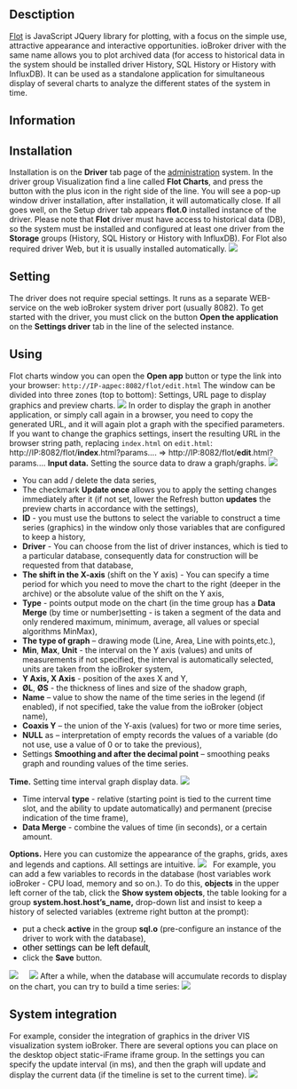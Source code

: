 
## Desctiption

[Flot](http://www.flotcharts.org/) is JavaScript JQuery library for plotting, with a focus on the simple use, attractive appearance and interactive opportunities. ioBroker driver with the same name allows you to plot archived data (for access to historical data in the system should be installed driver History, SQL History or History with InfluxDB). It can be used as a standalone application for simultaneous display of several charts to analyze the different states of the system in time.

## Information


## Installation

Installation is on the **Driver** tab page of the [administration](http://www.iobroker.net/?page_id=4179&lang=en) system. In the driver group Visualization find a line called **Flot Charts**, and press the button with the plus icon in the right side of the line. You will see a pop-up window driver installation, after installation, it will automatically close. If all goes well, on the Setup driver tab appears **flot.0** installed instance of the driver. Please note that **Flot** driver must have access to historical data (DB), so the system must be installed and configured at least one driver from the **Storage** groups (History, SQL History or History with InfluxDB). For Flot also required driver Web, but it is usually installed automatically. [![](http://www.iobroker.net/wp-content/uploads//Adapter-Flot-EN-Pic1-1-1024x696.png)](http://www.iobroker.net/wp-content/uploads//Adapter-Flot-EN-Pic1-1.png)

## Setting

The driver does not require special settings. It runs as a separate WEB-service on the web ioBroker system driver port (usually 8082). To get started with the driver, you must click on the button **Open the application** on the **Settings driver** tab in the line of the selected instance.

## Using

Flot charts window you can open the **Open app** button or type the link into your browser: `http://IP-адрес:8082/flot/edit.html` The window can be divided into three zones (top to bottom): Settings, URL page to display graphics and preview charts. [![](http://www.iobroker.net/wp-content/uploads//Flot_en_pic2-1024x408.png)](http://www.iobroker.net/wp-content/uploads//Flot_en_pic2.png) In order to display the graph in another application, or simply call again in a browser, you need to copy the generated URL, and it will again plot a graph with the specified parameters. If you want to change the graphics settings, insert the resulting URL in the browser string path, replacing `index.html` on `edit.html`: http://IP:8082/flot/**index**.html?params.... => http://IP:8082/flot/**edit**.html?params.... **Input data.** Setting the source data to draw a graph/graphs. [![](http://www.iobroker.net/wp-content/uploads//Flot_en_pic3-1024x124.png)](http://www.iobroker.net/wp-content/uploads//Flot_en_pic3.png)

*   You can add / delete the data series,
*   The checkmark **Update once** allows you to apply the setting changes immediately after it (if not set, lower the Refresh button **updates** the preview charts in accordance with the settings),
*   **ID** - you must use the buttons to select the variable to construct a time series (graphics) in the window only those variables that are configured to keep a history,
*   **Driver** - You can choose from the list of driver instances, which is tied to a particular database, consequently data for construction will be requested from that database,
*   **The shift in the X-axis** (shift on the Y axis) - You can specify a time period for which you need to move the chart to the right (deeper in the archive) or the absolute value of the shift on the Y axis,
*   **Type** - points output mode on the chart (in the time group has a **Data Merge** (by time or number)setting - is taken a segment of the data and only rendered maximum, minimum, average, all values or special algorithms MinMax),
*   **The type of graph** – drawing mode (Line, Area, Line with points,etc.),
*   **Min**, **Max**, **Unit** - the interval on the Y axis (values) and units of measurements if not specified, the interval is automatically selected, units are taken from the ioBroker system,
*   **Y Axis, X Axis** - position of the axes X and Y,
*   **ØL**, **ØS** - the thickness of lines and size of the shadow graph,
*   **Name** – value to show the name of the time series in the legend (if enabled), if not specified, take the value from the ioBroker (object name),
*   **Coaxis Y** – the union of the Y-axis (values) for two or more time series,
*   **NULL** as – interpretation of empty records the values of a variable (do not use, use a value of 0 or to take the previous),
*   Settings **Smoothing and after the decimal point** – smoothing peaks graph and rounding values of the time series.

**Time.** Setting time interval graph display data. [![](http://www.iobroker.net/wp-content/uploads//Flot_en_pic4.png)](http://www.iobroker.net/wp-content/uploads//Flot_en_pic4.png)

*   Time interval **type** - relative (starting point is tied to the current time slot, and the ability to update automatically) and permanent (precise indication of the time frame),
*   **Data Merge** - combine the values of time (in seconds), or a certain amount.

**Options.** Here you can customize the appearance of the graphs, grids, axes and legends and captions. All settings are intuitive. [![](http://www.iobroker.net/wp-content/uploads//Flot_en_pic5-1024x203.png)](http://www.iobroker.net/wp-content/uploads//Flot_en_pic5.png)   For example, you can add a few variables to records in the database (host variables work ioBroker - CPU load, memory and so on.). To do this, **objects** in the upper left corner of the tab, click the **Show system objects**, the table looking for a group **system.host.host’s_name,** drop-down list and insist to keep a history of selected variables (extreme right button at the prompt):

*   put a check **active** in the group **sql.o** (pre-configure an instance of the driver to work with the database),
*   <span lang="EN" style="margin: 0px; line-height: 115%; font-family: 'Arial',sans-serif; font-size: 12pt;"><span style="color: #000000;">other settings can be left default</span></span>,
*   click the **Save** button.

[![](http://www.iobroker.net/wp-content/uploads//Flot_en_pic6-1024x390.png)](http://www.iobroker.net/wp-content/uploads//Flot_en_pic6.png)     [![](http://www.iobroker.net/wp-content/uploads//Flot_en_pic7.png)](http://www.iobroker.net/wp-content/uploads//Flot_en_pic7.png) After a while, when the database will accumulate records to display on the chart, you can try to build a time series: [![](http://www.iobroker.net/wp-content/uploads//Flot_en_pic8-1024x474.png)](http://www.iobroker.net/wp-content/uploads//Flot_en_pic8.png)  

## **System integration**

For example, consider the integration of graphics in the driver VIS visualization system ioBroker. There are several options you can place on the desktop object static-iFrame iframe group. In the settings you can specify the update interval (in ms), and then the graph will update and display the current data (if the timeline is set to the current time). [![](http://www.iobroker.net/wp-content/uploads//Flot_en_pic9.png)](http://www.iobroker.net/wp-content/uploads//Flot_en_pic9.png)